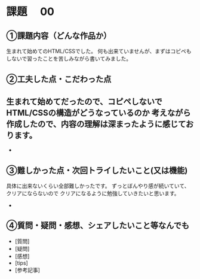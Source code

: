 # 課題　 00

## ①課題内容（どんな作品か）

生まれて始めてのHTML/CSSでした。
何も出来ていませんが、まずはコピペもしないで習ったことを苦しみながら書いてみました。


## ②工夫した点・こだわった点
生まれて始めてだったので、コピペしないでHTML/CSSの構造がどうなっているのか
考えながら作成したので、内容の理解は深まったように感じております。
- 
- 

## ③難しかった点・次回トライしたいこと(又は機能)
具体に出来ないくらい全部難しかったです。
ずっとぼんやり感が続いていて、クリアにならないので
クリアになるように勉強していきたいと思います。

- 

## ④質問・疑問・感想、シェアしたいこと等なんでも
- [質問]
- [疑問]
- [感想]
- [tips]
- [参考記事]















